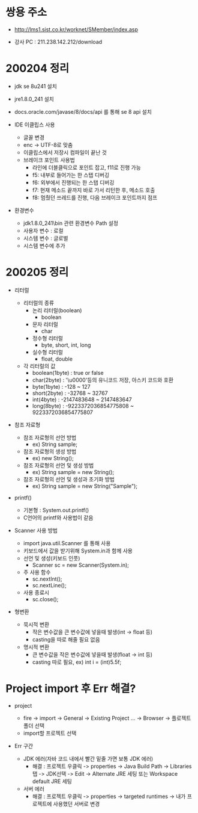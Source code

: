 
# 쌍용 주소

- http://lms1.sist.co.kr/worknet/SMember/index.asp

- 강사 PC : 211.238.142.212/download

# 200204 정리

- jdk se 8u241 설치

- jre1.8.0_241 설치

- docs.oracle.com/javase/8/docs/api 를 통해 se 8 api 설치

- IDE 이클립스 사용
    - 글꼴 변경
    - enc -> UTF-8로 맞춤
    - 이클립스에서 저장시 컴파일이 끝난 것
    - 브레이크 포인트 사용법
        - 라인에 더블클릭으로 포인트 잡고, f11로 진행 가능
        - f5: 내부로 들어가는 한 스탭 디버깅
        - f6: 외부에서 진행되는 한 스탭 디버깅
        - f7: 현재 메소드 끝까지 바로 가서 리턴한 후, 메소드 호출
        - f8: 멈췄던 쓰레드를 진행, 다음 브레이크 포인트까지 점프

- 환경변수
    - jdk1.8.0_241\bin 관련 환경변수 Path 설정
    - 사용자 변수 : 로컬
    - 시스템 변수 : 글로벌
    - 시스템 변수에 추가

# 200205 정리

- 리터럴
    - 리터럴의 종류
        - 논리 리터럴(boolean)
            - boolean
        - 문자 리터럴
            - char
        - 정수형 리터럴
            - byte, short, int, long
        - 실수형 리터럴
            - float, double
    - 각 리터럴의 값
        - boolean(1byte) : true or false
        - char(2byte) : '\u0000'등의 유니코드 저장, 아스키 코드와 호환
        - byte(1byte) : -128 ~ 127
        - short(2byte) : -32768 ~ 32767
        - int(4byte) : -2147483648 ~ 2147483647
        - long(8byte) : -9223372036854775808 ~ 9223372036854775807

- 참조 자료형
    - 참조 자료형의 선언 방법
        - ex) String sample;
    - 참조 자료형의 생성 방법
        - ex) new String();
    - 참조 자료형의 선언 및 생성 방법
        - ex) String sample = new String();
    - 참조 자료형의 선언 및 생성과 초기화 방법
        - ex) String sample = new String("Sample");

- printf()
    - 기본형 : System.out.printf()
    - C언어의 printf와 사용법이 같음

- Scanner 사용 방법
    - import java.util.Scanner 를 통해 사용
    - 키보드에서 값을 받기위해 System.in과 함께 사용
    - 선언 및 생성(키보드 인풋)
        - Scanner sc = new Scanner(System.in);
    - 주 사용 함수
        - sc.nextInt();
        - sc.nextLine();
    - 사용 종료시
        - sc.close(); 

- 형변환
    - 묵시적 변환
        - 작은 변수값을 큰 변수값에 넣을때 발생(int -> float 등)
        - casting을 따로 해줄 필요 없음
    - 명시적 변환
        - 큰 변수값을 작은 변수값에 넣을때 발생(float -> int 등)
        - casting 따로 필요, ex) int i = (int)5.5f;

# Project import 후 Err 해결?

- project
    - fire -> import -> General -> Existing Project ... -> Browser -> 플로젝트 폴더 선택
    - import할 프로젝트 선택

- Err 구간
    - JDK 에러(자바 코드 내에서 빨간 밑줄 가면 보통 JDK 에러)
        - 해결 : 프로젝트 우클릭 -> properties -> Java Build Path -> Libraries탭 -> JDK선택 -> Edit -> Alternate JRE 세팅 또는 Workspace default JRE 세팅
    - 서버 에러
        - 해결 : 프로젝트 우클릭 -> properties -> targeted runtimes -> 내가 프로젝트에 사용했던 서버로 변경